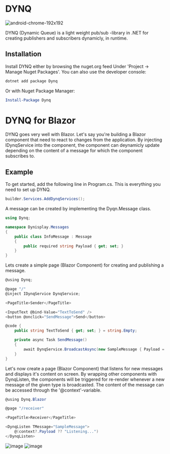 # DYNQ
![android-chrome-192x192](https://user-images.githubusercontent.com/43991450/216784507-f1bf470e-6314-4136-9123-1bedbf251e2b.png)

DYNQ (Dynamic Queue) is a light weight pub/sub -library in .NET for creating publishers and subscribers dynamicly, in runtime.

## Installation
Install DYNQ either by browsing the nuget.org feed Under 'Project -> Manage Nuget Packages'. You can also use the developer console:
```powershell
dotnet add package Dynq
```
Or with Nuget Package Manager:
```powershell
Install-Package Dynq
```


# DYNQ for Blazor
DYNQ goes very well with Blazor. Let's say you're building a Blazor component that need to react to changes from the application. By injecting IDynqService into the component, the component can deynamicly update depending on the content of a message for which the component subscribes to.

## Example
To get started, add the following line in Program.cs. This is everything you need to set up DYNQ.
```csharp
builder.Services.AddDynqServices();
```

A message can be created by implementing the Dyqn.Message class.
```csharp
using Dynq;

namespace Dynisplay.Messages
{
    public class InfoMessage : Message
    {
        public required string Payload { get; set; }
    }
}
```

Lets create a simple page (Blazor Component) for creating and publishing a message.
```csharp
@using Dynq;

@page "/"
@inject IDynqService DynqService;

<PageTitle>Sender</PageTitle>

<InputText @bind-Value="TextToSend" />
<button @onclick="SendMessage">Send</button>

@code {
    public string TextToSend { get; set; } = string.Empty;

    private async Task SendMessage()
    {
        await DynqService.BroadcastAsync(new SampleMessage { Payload = TextToSend });
    }
}
```

Let's now create a page (Blazor Component) that listens for new messages and displays it's content on screen. By wrapping other components with DynqListen, the components will be triggered for re-render whenever a new message of the given type is broadcasted. The content of the message can be accessed through the '@context'-variable.
```csharp
@using Dynq.Blazor

@page "/receiver"

<PageTitle>Receiver</PageTitle>

<DynqListen TMessage="SampleMessage">
    @(context?.Payload ?? "Listening...")
</DynqListen>
```

![image](https://user-images.githubusercontent.com/43991450/217478562-64fba31b-d2cb-45cb-9cc6-39220aab58d4.png)
![image](https://user-images.githubusercontent.com/43991450/217478693-c92f2777-731a-499f-8f1c-ae247930cfb9.png)
